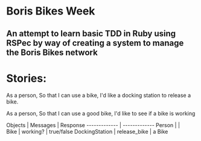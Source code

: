 # Boris Bikes Week

## An attempt to learn basic TDD in Ruby using RSPec by way of creating a system to manage the Boris Bikes network

Stories:
===

As a person,
So that I can use a bike,
I'd like a docking station to release a bike.

As a person,
So that I can use a good bike,
I'd like to see if a bike is working


Objects  | Messages  | Response
------------- | -------------
Person  |  |  
Bike  | working?  | true/false
DockingStation | release_bike  | a Bike
